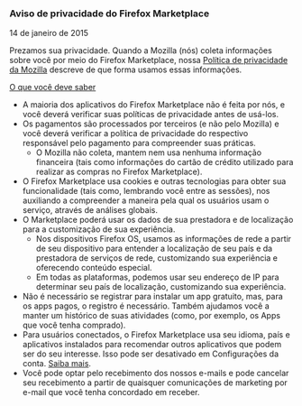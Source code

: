 ### Aviso de privacidade do Firefox Marketplace
14 de janeiro de 2015

Prezamos sua privacidade. Quando a Mozilla (nós) coleta informações sobre você por meio do Firefox Marketplace, nossa [Política de privacidade da Mozilla](https://www.mozilla.org/privacy/) descreve de que forma usamos essas informações.

<u>O que você deve saber</u>

- A maioria dos aplicativos do Firefox Marketplace não é feita por nós, e você deverá verificar suas políticas de privacidade antes de usá-los.
- Os pagamentos são processados por terceiros (e não pelo Mozilla) e você deverá verificar a política de privacidade do respectivo responsável pelo pagamento para compreender suas práticas.
  - O Mozilla não coleta, mantem nem usa nenhuma informação financeira (tais como informações do cartão de crédito utilizado para realizar as compras no Firefox Marketplace).
- O Firefox Marketplace usa cookies e outras tecnologias para obter sua funcionalidade (tais como, lembrando você entre as sessões), nos auxiliando a compreender a maneira pela qual os usuários usam o serviço, através de análises globais.
- O Marketplace poderá usar os dados de sua prestadora e de localização para a customização de sua experiência.
  - Nos dispositivos Firefox OS, usamos as informações de rede a partir de seu dispositivo para entender a localização de seu país e da prestadora de serviços de rede, customizando sua experiência e oferecendo conteúdo especial.
  - Em todas as plataformas, podemos usar seu endereço de IP para determinar seu país de localização, customizando sua experiência.
- Não é necessário se registrar para instalar um app gratuito, mas, para os apps pagos, o registro é necessário. Também ajudamos você a manter um histórico de suas atividades (como, por exemplo, os Apps que você tenha comprado).
- Para usuários conectados, o Firefox Marketplace usa seu idioma, país e aplicativos instalados para recomendar outros aplicativos que podem ser do seu interesse.  Isso pode ser desativado em Configurações da conta. [Saiba mais](https://support.mozilla.org/en-US/kb/recommendations-marketplace).
- Você pode optar pelo recebimento dos nossos e-mails e pode cancelar seu recebimento a partir de quaisquer comunicações de marketing por e-mail que você tenha concordado em receber.
